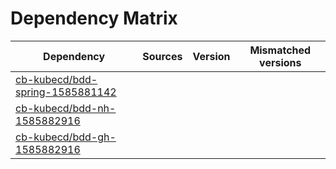 # Dependency Matrix

Dependency | Sources | Version | Mismatched versions
---------- | ------- | ------- | -------------------
[cb-kubecd/bdd-spring-1585881142](https://github.com/cb-kubecd/bdd-spring-1585881142.git) |  | []() | 
[cb-kubecd/bdd-nh-1585882916](https://github.com/cb-kubecd/bdd-nh-1585882916.git) |  | []() | 
[cb-kubecd/bdd-gh-1585882916](https://github.com/cb-kubecd/bdd-gh-1585882916.git) |  | []() | 
